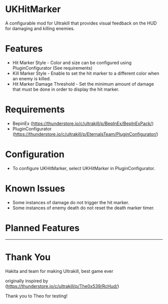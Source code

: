 # UKHitMarker

A configurable mod for Ultrakill that provides visual feedback on the HUD for damaging and killing enemies.

# Features

- Hit Marker Style
		- Color and size can be configured using PluginConfigurator (See requirements)
- Kill Marker Style
		- Enable to set the hit marker to a different color when an enemy is killed.
- Hit Marker Damage Threshold
		- Set the minimum amount of damage that must be done in order to display the hit marker.
# Requirements

- BepinEx (https://thunderstore.io/c/ultrakill/p/BepInEx/BepInExPack/)
- PluginConfigurator (https://thunderstore.io/c/ultrakill/p/EternalsTeam/PluginConfigurator/)

# Configuration

- To configure UKHitMarker, select UKHitMarker in PluginConfigurator.

# Known Issues

- Some instances of damage do not trigger the hit marker.
- Some instances of enemy death do not reset the death marker timer.

# Planned Features

---

# Thank You

Hakita and team for making Ultrakill, best game ever

originally inspired by (https://thunderstore.io/c/ultrakill/p/The0x539/RcHud/)

Thank you to Theo for testing!

